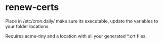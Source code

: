 # renew-certs

Place in /etc/cron.daily/ make sure its executable, update the variables to your folder locations.

Requires acme-tiny and a location with all your generated \*.crt files.
